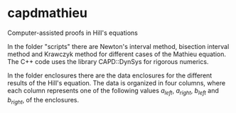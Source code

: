 # capdmathieu
Computer-assisted proofs in Hill's equations

In the folder "scripts" there are Newton's interval method, bisection interval method and Krawczyk method for different cases of the Mathieu equation. The C++ code uses the library CAPD::DynSys for rigorous numerics.

In the folder enclosures there are the data enclosures for the different results of the Hill's equation. The data is organized in four columns, where each column represents one of the following values $a_{left}$, $a_{right}$, $b_{left}$ and $b_{right}$, of the enclosures.
